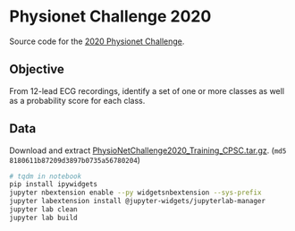 # Physionet Challenge 2020

Source code for the [2020 Physionet Challenge](https://physionetchallenges.github.io/2020/).

## Objective

From 12-lead ECG recordings, identify a set of one or more classes as well as a probability score for each class.

## Data

Download and extract [PhysioNetChallenge2020_Training_CPSC.tar.gz](https://storage.cloud.google.com/physionet-challenge-2020-12-lead-ecg-public/PhysioNetChallenge2020_Training_CPSC.tar.gz). (`md5 8180611b87209d3897b0735a56780204`)

```bash
# tqdm in notebook
pip install ipywidgets
jupyter nbextension enable --py widgetsnbextension --sys-prefix
jupyter labextension install @jupyter-widgets/jupyterlab-manager
jupyter lab clean
jupyter lab build
```
